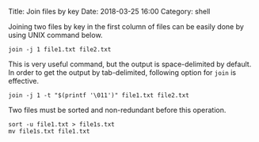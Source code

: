Title: Join files by key
Date: 2018-03-25 16:00
Category: shell

Joining two files by key in the first column of files can be easily done by using UNIX command below.

```
join -j 1 file1.txt file2.txt
```

This is very useful command, but the output is space-delimited by default.
In order to get the output by tab-delimited, following option for `join` is effective.

```
join -j 1 -t "$(printf '\011')" file1.txt file2.txt
```

Two files must be sorted and non-redundant before this operation.

```
sort -u file1.txt > file1s.txt
mv file1s.txt file1.txt
```

